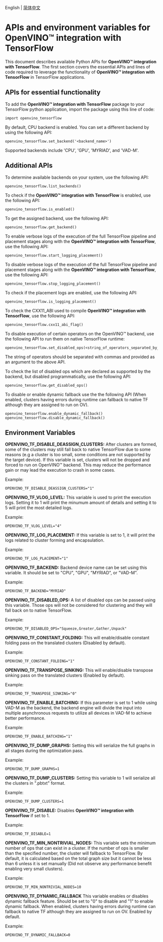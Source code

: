 
<p>English | <a href="https://github.com/openvino_tensorflow/docs/I05038-6-USAGE_cn.md">简体中文</a></p>


# APIs and environment variables for **OpenVINO™ integration with TensorFlow**

This document describes available Python APIs for **OpenVINO™ integration with TensorFlow**. The first section covers the essential APIs and lines of code required to leverage the functionality of **OpenVINO™ integration with TensorFlow** in TensorFlow applications.

## APIs for essential functionality

To add the **OpenVINO™ integration with TensorFlow** package to your TensorFlow python application, import the package using this line of code:

    import openvino_tensorflow

By default, CPU backend is enabled. You can set a different backend by using the following API:

    openvino_tensorflow.set_backend('<backend_name>')

Supported backends include 'CPU', 'GPU', 'MYRIAD', and 'VAD-M'.

## Additional APIs

To determine available backends on your system, use the following API:

    openvino_tensorflow.list_backends()

To check if the **OpenVINO™ integration with TensorFlow** is enabled, use the following API:

    openvino_tensorflow.is_enabled()

To get the assigned backend, use the following API:

    openvino_tensorflow.get_backend()

To enable verbose logs of the execution of the full TensorFlow pipeline and placement stages along with the **OpenVINO™ integration with TensorFlow**, use the following API:

    openvino_tensorflow.start_logging_placement()

To disable verbose logs of the execution of the full TensorFlow pipeline and placement stages along with the **OpenVINO™ integration with TensorFlow**, use the following API:

    openvino_tensorflow.stop_logging_placement()

To check if the placement logs are enabled, use the following API:

    openvino_tensorflow.is_logging_placement()

To check the CXX11_ABI used to compile **OpenVINO™ integration with TensorFlow**, use the following API:

    openvino_tensorflow.cxx11_abi_flag()

To disable execution of certain operators on the OpenVINO™ backend, use the following API to run them on native TensorFlow runtime:

    openvino_tensorflow.set_disabled_ops(<string_of_operators_separated_by_commas>)

 The string of operators should be separated with commas and provided as an argument to the above API.

 To check the list of disabled ops which are declared as supported by the backend, but disabled programmatically, use the following API:

    openvino_tensorflow.get_disabled_ops()

To disable or enable dynamic fallback use the the following API (When enabled, clusters having errors during runtime can fallback to native TF although they are assigned to run on OV).

    openvino_tensorflow.enable_dynamic_fallback()
    openvino_tensorflow.disable_dynamic_fallback()

## Environment Variables

**OPENVINO_TF_DISABLE_DEASSIGN_CLUSTERS:**
After clusters are formed, some of the clusters may still fall back to native TensorFlow due to some reasons (e.g a cluster is too small, some conditions are not supported by the target device). If this variable is set, clusters will not be dropped and forced to run on OpenVINO™ backend. This may reduce the performance gain or may lead the execution to crash in some cases.

Example:

    OPENVINO_TF_DISABLE_DEASSIGN_CLUSTERS="1"

**OPENVINO_TF_VLOG_LEVEL:**
This variable is used to print the execution logs. Setting it to 1 will print the minumum amount of details and setting it to 5 will print the most detailed logs.

Example:

    OPENVINO_TF_VLOG_LEVEL="4"

**OPENVINO_TF_LOG_PLACEMENT:**
If this variable is set to 1, it will print the logs related to cluster forming and encapsulation.

Example:

    OPENVINO_TF_LOG_PLACEMENT="1"

**OPENVINO_TF_BACKEND:**
Backend device name can be set using this variable. It should be set to "CPU", "GPU", "MYRIAD", or "VAD-M".

Example:

    OPENVINO_TF_BACKEND="MYRIAD"

**OPENVINO_TF_DISABLED_OPS:**
A list of disabled ops can be passed using this variable. Those ops will not be considered for clustering and they will fall back on to native TensorFlow.

Example:

    OPENVINO_TF_DISABLED_OPS="Squeeze,Greater,Gather,Unpack"

**OPENVINO_TF_CONSTANT_FOLDING:**
This will enable/disable constant folding pass on the translated clusters (Disabled by default).

Example:

    OPENVINO_TF_CONSTANT_FOLDING="1"

**OPENVINO_TF_TRANSPOSE_SINKING:**
This will enable/disable transpose sinking pass on the translated clusters (Enabled by default).

Example:

    OPENVINO_TF_TRANSPOSE_SINKING="0"

**OPENVINO_TF_ENABLE_BATCHING:**
If this parameter is set to 1 while using VAD-M as the backend, the backend engine will divide the input into multiple asynchronous requests to utilize all devices in VAD-M to achieve better performance.

Example:

    OPENVINO_TF_ENABLE_BATCHING="1"

**OPENVINO_TF_DUMP_GRAPHS:**
Setting this will serialize the full graphs in all stages during the optimization pass.

Example:

    OPENVINO_TF_DUMP_GRAPHS=1

**OPENVINO_TF_DUMP_CLUSTERS:**
Setting this variable to 1 will serialize all the clusters in ".pbtxt" format.

Example:

    OPENVINO_TF_DUMP_CLUSTERS=1

**OPENVINO_TF_DISABLE:**
Disables **OpenVINO™ integration with TensorFlow** if set to 1.

Example:

    OPENVINO_TF_DISABLE=1

**OPENVINO_TF_MIN_NONTRIVIAL_NODES:**
This variable sets the minimum number of ops that can exist in a cluster. If the number of ops is smaller than the specified number, the cluster will fallback to TensorFlow. By default, it is calculated based on the total graph size but it cannot be less than 6 unless it is set manually (Did not observe any performance benefit enabling very small clusters).

Example:

    OPENVINO_TF_MIN_NONTRIVIAL_NODES=10

**OPENVINO_TF_DYNAMIC_FALLBACK**
This variable enables or disables dynamic fallback feature. Should be set to "0" to disable and "1" to enable dynamic fallback. When enabled, clusters having errors during runtime can fallback to native TF although they are assigned to run on OV. Enabled by default.

Example:

    OPENVINO_TF_DYNAMIC_FALLBACK=0
